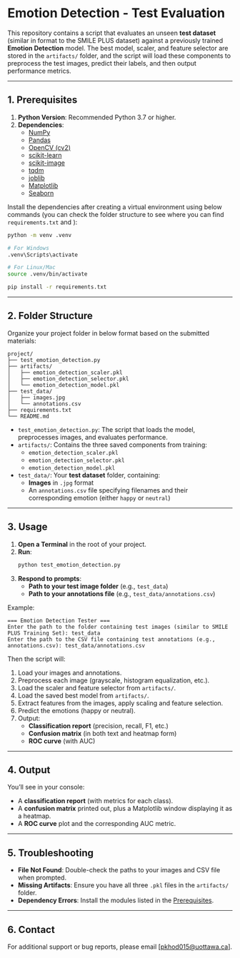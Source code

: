 
# Emotion Detection - Test Evaluation

This repository contains a script that evaluates an unseen **test dataset** (similar in format to the SMILE PLUS dataset) against a previously trained **Emotion Detection** model. The best model, scaler, and feature selector are stored in the `artifacts/` folder, and the script will load these components to preprocess the test images, predict their labels, and then output performance metrics.

---

## 1. Prerequisites

1. **Python Version**: Recommended Python 3.7 or higher.  
2. **Dependencies**:  
   - [NumPy](https://numpy.org/)  
   - [Pandas](https://pandas.pydata.org/)  
   - [OpenCV (cv2)](https://pypi.org/project/opencv-python/)  
   - [scikit-learn](https://scikit-learn.org/stable/)  
   - [scikit-image](https://scikit-image.org/)  
   - [tqdm](https://pypi.org/project/tqdm/)  
   - [joblib](https://joblib.readthedocs.io/)  
   - [Matplotlib](https://matplotlib.org/)  
   - [Seaborn](https://seaborn.pydata.org/)  

Install the dependencies after creating a virtual environment using below commands (you can check the folder structure to see where you can find `requirements.txt` and ):
```bash
python -m venv .venv

# For Windows
.venv\Scripts\activate

# For Linux/Mac
source .venv/bin/activate

pip install -r requirements.txt
```

---

## 2. Folder Structure

Organize your project folder in below format based on the submitted materials:

```
project/
├── test_emotion_detection.py
├── artifacts/
│   ├── emotion_detection_scaler.pkl
│   ├── emotion_detection_selector.pkl
│   └── emotion_detection_model.pkl
├── test_data/
│   ├── images.jpg
│   └── annotations.csv
├── requirements.txt
└── README.md
```

- `test_emotion_detection.py`: The script that loads the model, preprocesses images, and evaluates performance.  
- `artifacts/`: Contains the three saved components from training:
  - `emotion_detection_scaler.pkl`
  - `emotion_detection_selector.pkl`
  - `emotion_detection_model.pkl`
- `test_data/`: Your **test dataset** folder, containing:
  - **Images** in `.jpg` format
  - An `annotations.csv` file specifying filenames and their corresponding emotion (either `happy` or `neutral`)

---

## 3. Usage

1. **Open a Terminal** in the root of your project.
2. **Run**:
   ```bash
   python test_emotion_detection.py
   ```
3. **Respond to prompts**:
   - **Path to your test image folder** (e.g., `test_data`)
   - **Path to your annotations file** (e.g., `test_data/annotations.csv`)

Example:
```
=== Emotion Detection Tester ===
Enter the path to the folder containing test images (similar to SMILE PLUS Training Set): test_data
Enter the path to the CSV file containing test annotations (e.g., annotations.csv): test_data/annotations.csv
```

Then the script will:
1. Load your images and annotations.
2. Preprocess each image (grayscale, histogram equalization, etc.).
3. Load the scaler and feature selector from `artifacts/`.
4. Load the saved best model from `artifacts/`.
5. Extract features from the images, apply scaling and feature selection.
6. Predict the emotions (happy or neutral).
7. Output:
   - **Classification report** (precision, recall, F1, etc.)
   - **Confusion matrix** (in both text and heatmap form)
   - **ROC curve** (with AUC)

---

## 4. Output

You’ll see in your console:
- A **classification report** (with metrics for each class).
- A **confusion matrix** printed out, plus a Matplotlib window displaying it as a heatmap.
- A **ROC curve** plot and the corresponding AUC metric.

---

## 5. Troubleshooting

- **File Not Found**: Double-check the paths to your images and CSV file when prompted.
- **Missing Artifacts**: Ensure you have all three `.pkl` files in the `artifacts/` folder.
- **Dependency Errors**: Install the modules listed in the [Prerequisites](#1-prerequisites).

---

## 6. Contact

For additional support or bug reports, please email [pkhod015@uottawa.ca].
